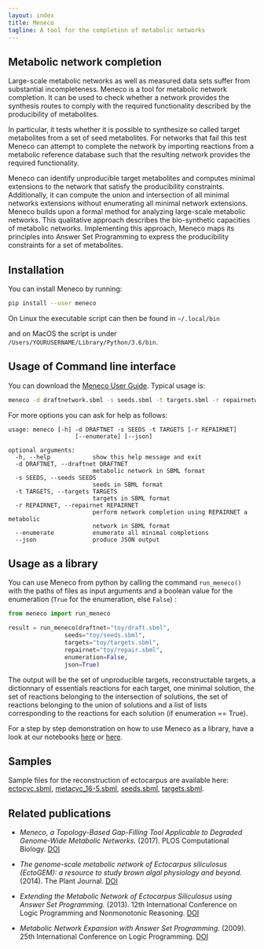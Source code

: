 ```yaml
---
layout: index
title: Meneco
tagline: A tool for the completion of metabolic networks
---
```


## Metabolic network completion

Large-scale metabolic networks as well as measured data sets suffer from substantial incompleteness.
Meneco is a tool for metabolic network completion.
It can be used to check whether a network provides the synthesis routes to comply with the required functionality described by the producibility of metabolites.

In particular, it tests whether it is possible to synthesize so called target metabolites from a set of seed metabolites.
For networks that fail this test Meneco can attempt to complete the network by importing reactions from a metabolic reference database such that the resulting network provides the required functionality.

Meneco can identify unproducible target metabolites and computes minimal extensions to the network that satisfy the producibility constraints.
Additionally, it can compute the union and intersection of all minimal networks extensions without enumerating all minimal network extensions. Meneco builds upon a formal method for analyzing large-scale metabolic networks.
This qualitative approach describes the bio-synthetic capacities of metabolic networks.
Implementing this approach, Meneco maps its principles into Answer Set Programming to express the producibility constraints for a set of metabolites.

## Installation

You can install Meneco by running:

```sh
pip install --user meneco
```

On Linux the executable script can then be found in ``~/.local/bin``

and on MacOS the script is under ``/Users/YOURUSERNAME/Library/Python/3.6/bin``.

## Usage of Command line interface

You can download the [Meneco User Guide](https://bioasp.github.io/meneco/guide/guide.html).
Typical usage is:

```sh
meneco -d draftnetwork.sbml -s seeds.sbml -t targets.sbml -r repairnetwork.sbml
```

For more options you can ask for help as follows:

```text
usage: meneco [-h] -d DRAFTNET -s SEEDS -t TARGETS [-r REPAIRNET]
                   [--enumerate] [--json]

optional arguments:
  -h, --help            show this help message and exit
  -d DRAFTNET, --draftnet DRAFTNET
                        metabolic network in SBML format
  -s SEEDS, --seeds SEEDS
                        seeds in SBML format
  -t TARGETS, --targets TARGETS
                        targets in SBML format
  -r REPAIRNET, --repairnet REPAIRNET
                        perform network completion using REPAIRNET a metabolic
                        network in SBML format
  --enumerate           enumerate all minimal completions
  --json                produce JSON output
```

## Usage as a library

You can use Meneco from python by calling the command `run_meneco()` with the paths of files as input arguments and a boolean value for the enumeration (`True` for the enumeration, else `False`) :

```py
from meneco import run_meneco

result = run_meneco(draftnet="toy/draft.sbml",
                seeds="toy/seeds.sbml",
                targets="toy/targets.sbml",
                repairnet="toy/repair.sbml",
                enumeration=False,
                json=True)
```

The output will be the set of unproducible targets, reconstructable targets, a dictionnary of essentials reactions for each target, one minimal solution, the set of reactions belonging to the intersection of solutions, the set of reactions belonging to the union of solutions and a list of lists corresponding to the reactions for each solution (if enumeration == True).

For a step by step demonstration on how to use Meneco as a library, have a look at our notebooks [here](https://mybinder.org/v2/gh/bioasp/meneco/master?filepath=meneco.ipynb) or [here](https://colab.research.google.com/drive/170IQ8YV-J0R1GH6rsU2t8YUKOkApLeNF?usp=sharing).

## Samples

Sample files for the reconstruction of ectocarpus are available here:
      [ectocyc.sbml](http://bioasp.github.io/downloads/samples/ectodata/ectocyc.sbml), [metacyc_16-5.sbml](http://bioasp.github.io/downloads/samples/ectodata/metacyc_16-5.sbml), [seeds.sbml](http://bioasp.github.io/downloads/samples/ectodata/seeds.sbml), [targets.sbml](http://bioasp.github.io/downloads/samples/ectodata/targets.sbml).

## Related publications

* *Meneco, a Topology-Based Gap-Filling Tool Applicable to Degraded Genome-Wide Metabolic Networks.* (2017). PLOS Computational Biology. [DOI](http://dx.doi.org/10.1371/journal.pcbi.1005276)

* *The genome-scale metabolic network of Ectocarpus siliculosus (EctoGEM): a resource to study brown algal physiology and beyond.* (2014). The Plant Journal. [DOI](http://dx.doi.org/10.1111/tpj.12627)

* *Extending the Metabolic Network of Ectocarpus Siliculosus using Answer Set Programming.* (2013). 12th International Conference on Logic Programming and Nonmonotonic Reasoning. [DOI](http://dx.doi.org/10.1007/978-3-642-40564-8_25)

* *Metabolic Network Expansion with Answer Set Programming.* (2009). 25th International Conference on Logic Programming. [DOI](http://dx.doi.org/10.1007/978-3-642-02846-5_27)
